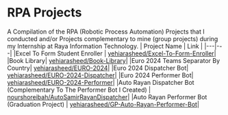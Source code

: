 # RPA Projects
A Compilation of the RPA (Robotic Process Automation) Projects that I conducted and/or Projects complementary to mine (group projects) during my Internship at Raya Information Technology.
| Project Name | Link |
|---|---|
|Excel To Form Student Enroller | [yehiarasheed/Excel-To-Form-Enroller](https://github.com/yehiarasheed/Excel-To-Form-Enroller)|
|Book Library| [yehiarasheed/Book-Library](https://github.com/yehiarasheed/Book-Library)|
|Euro 2024 Teams Separator By Country| [yehiarasheed/EURO-2024](https://github.com/yehiarasheed/EURO-2024)|
|Euro 2024 Dispatcher Bot| [yehiarasheed/EURO-2024-Dispatcher](https://github.com/yehiarasheed/EURO-2024-Dispatcher)|
|Euro 2024 Performer Bot| [yehiarasheed/EURO-2024-Performer](https://github.com/yehiarasheed/EURO-2024-Performer)|
|Auto Rayan Dispatcher Bot (Complementary To The Performer Bot I Created) | [nourshoreibah/AutoSamirRayanDispatcher](https://github.com/nourshoreibah/AutoSamirRayanDispatcher)|
|Auto Rayan Performer Bot (Graduation Project) | [yehiarasheed/GP-Auto-Rayan-Performer-Bot](https://github.com/yehiarasheed/GP-Auto-Rayan-Performer-Bot)|
